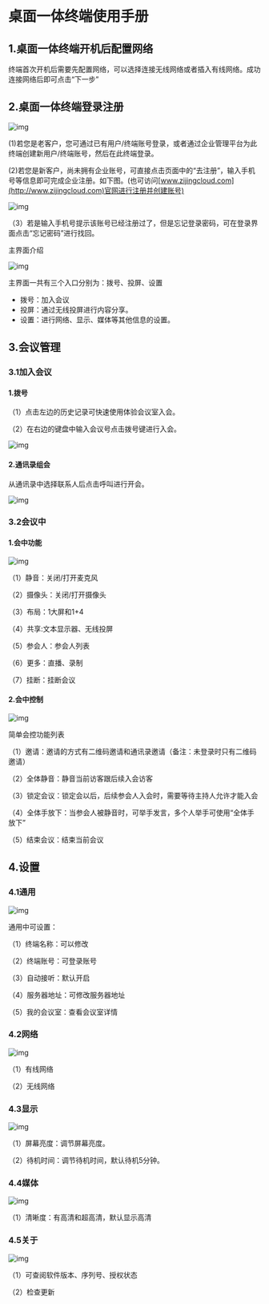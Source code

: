 # 桌面一体终端使用手册

## 1.桌面一体终端开机后配置网络

终端首次开机后需要先配置网络，可以选择连接无线网络或者插入有线网络。成功连接网络后即可点击“下一步”

## 2.桌面一体终端登录注册

![img](../_image/MT666.use/wps1.jpg) 

 

(1)若您是老客户，您可通过已有用户/终端账号登录，或者通过企业管理平台为此终端创建新用户/终端账号，然后在此终端登录。

(2)若您是新客户，尚未拥有企业账号，可直接点击页面中的“去注册”，输入手机号等信息即可完成企业注册。如下图。(也可访问[www.zijingcloud.com](http://www.zijingcloud.com)官网进行注册并创建账号)

![img](../_image/MT666.use/wps2.jpg) 

 

（3）若是输入手机号提示该账号已经注册过了，但是忘记登录密码，可在登录界面点击“忘记密码”进行找回。

主界面介绍

![img](../_image/MT666.use/wps3.jpg) 

 

主界面一共有三个入口分别为：拨号、投屏、设置

- 拨号：加入会议
- 投屏：通过无线投屏进行内容分享。
- 设置：进行网络、显示、媒体等其他信息的设置。

## 3.会议管理

### 3.1加入会议

#### 1.拨号

（1）点击左边的历史记录可快速使用体验会议室入会。

（2）在右边的键盘中输入会议号点击拨号键进行入会。

 

![img](../_image/MT666.use/wps4.jpg) 

#### 2.通讯录组会

从通讯录中选择联系人后点击呼叫进行开会。

![img](../_image/MT666.use/wps5.jpg) 

### 3.2会议中

#### 1.会中功能

![img](../_image/MT666.use/wps6.jpg) 

（1）静音：关闭/打开麦克风

（2）摄像头：关闭/打开摄像头

（3）布局：1大屏和1+4

（4）共享:文本显示器、无线投屏

（5）参会人：参会人列表

（6）更多：直播、录制

（7）挂断：挂断会议



####  2.会中控制

![img](../_image/MT666.use/wps7.jpg) 

 

简单会控功能列表

（1）邀请：邀请的方式有二维码邀请和通讯录邀请（备注：未登录时只有二维码邀请）

（2）全体静音：静音当前访客跟后续入会访客

（3）锁定会议：锁定会以后，后续参会人入会时，需要等待主持人允许才能入会

（4）全体手放下：当参会人被静音时，可举手发言，多个人举手可使用“全体手放下”

（5）结束会议：结束当前会议

## 4.设置

### 4.1通用

![img](../_image/MT666.use/wps8.jpg) 

 

通用中可设置：

（1）终端名称：可以修改

（2）终端账号：可登录账号

（3）自动接听：默认开启

（4）服务器地址：可修改服务器地址

（5）我的会议室：查看会议室详情

### 4.2网络

![img](../_image/MT666.use/wps9.jpg) 

 

（1）有线网络

（2）无线网络

### 4.3显示

![img](../_image/MT666.use/wps10.jpg) 

 

（1）屏幕亮度：调节屏幕亮度。

（2）待机时间：调节待机时间，默认待机5分钟。

### 4.4媒体

![img](../_image/MT666.use/wps11.jpg) 

 

（1）清晰度：有高清和超高清，默认显示高清

### 4.5关于

![img](../_image/MT666.use/wps12.jpg) 

 

（1）可查阅软件版本、序列号、授权状态

（2）检查更新

 